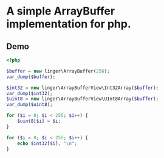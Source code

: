 #  A simple ArrayBuffer implementation for php.


## Demo

```php
<?php

$buffer = new linger\ArrayBuffer(256);
var_dump($buffer);

$int32 = new linger\ArrayBufferView\Int32Array($buffer);
var_dump($int32);
$uint8 = new linger\ArrayBufferView\UInt8Array($buffer);
var_dump($uint8);

for ($i = 0; $i < 255; $i++) {
    $uint8[$i] = $i;
}

for ($i = 0; $i < 255; $i++) {
    echo $int32[$i], "\n";
}
```
